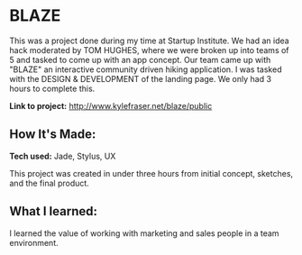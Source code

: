 # BLAZE
This was a project done during my time at Startup Institute. We had an idea hack moderated by TOM HUGHES, where we were broken up into teams of 5 and tasked to come up with an app concept. Our team came up with "BLAZE" an interactive community driven hiking application. I was tasked with the DESIGN & DEVELOPMENT of the landing page. We only had 3 hours to complete this.

**Link to project:** http://www.kylefraser.net/blaze/public

## How It's Made:

**Tech used:** Jade, Stylus, UX

This project was created in under three hours from initial concept, sketches, and the final product.

## What I learned:

I learned the value of working with marketing and sales people in a team environment.
